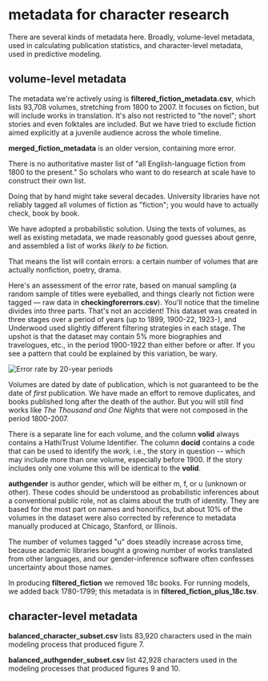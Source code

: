 metadata for character research
===============================

There are several kinds of metadata here. Broadly, volume-level metadata, used in calculating publication statistics, and character-level metadata, used in predictive modeling.

volume-level metadata
---------------------

The metadata we're actively using is **filtered_fiction_metadata.csv**, which lists 93,708 volumes, stretching from 1800 to 2007. It focuses on fiction, but will include works in translation. It's also not restricted to "the novel"; short stories and even folktales are included. But we have tried to exclude fiction aimed explicitly at a juvenile audience across the whole timeline.

**merged_fiction_metadata** is an older version, containing more error.

There is no authoritative master list of "all English-language fiction from 1800 to the present." So scholars who want to do research at scale have to construct their own list.

Doing that by hand might take several decades. University libraries have not reliably tagged all volumes of fiction as "fiction"; you would have to actually check, book by book.

We have adopted a probabilistic solution. Using the texts of volumes, as well as existing metadata, we made reasonably good guesses about genre, and assembled a list of works *likely to be* fiction.

That means the list will contain errors: a certain number of volumes that are actually nonfiction, poetry, drama.

Here's an assessment of the error rate, based on manual sampling (a random sample of titles were eyeballed, and things clearly not fiction were tagged — raw data in **checkingforerrors.csv**). You'll notice that the timeline divides into three parts. That's not an accident! This dataset was created in three stages over a period of years (up to 1899, 1900-22, 1923-), and Underwood used slightly different filtering strategies in each stage. The upshot is that the dataset may contain 5% more biographies and travelogues, etc., in the period 1900-1922 than either before or after. If you see a pattern that could be explained by this variation, be wary.

![Error rate by 20-year periods](https://github.com/tedunderwood/character/blob/master/metadata/metadata_error.png)

Volumes are dated by date of publication, which is not guaranteed to be the date of *first* publication. We have made an effort to remove duplicates, and books published long after the death of the author. But you will still find works like *The Thousand and One Nights* that were not composed in the period 1800-2007.

There is a separate line for each volume, and the column **volid** always contains a HathiTrust Volume Identifier. The column **docid** contains a code that can be used to identify the *work,* i.e., the story in question -- which may include more than one volume, especially before 1900. If the story includes only one volume this will be identical to the **volid**.

**authgender** is author gender, which will be either m, f, or u (unknown or other). These codes should be understood as probabilistic inferences about a conventional public role, not as claims about the truth of identity. They are based for the most part on names and honorifics, but about 10% of the volumes in the dataset were also corrected by reference to metadata manually produced at Chicago, Stanford, or Illinois.

The number of volumes tagged "u" does steadily increase across time, because academic libraries bought a growing number of works translated from other languages, and our gender-inference software often confesses uncertainty about those names.

In producing **filtered_fiction** we removed 18c books. For running models, we added back 1780-1799; this metadata is in **filtered_fiction_plus_18c.tsv**.

character-level metadata
------------------------

**balanced_character_subset.csv** lists 83,920 characters used in the main modeling process that produced figure 7.

**balanced_authgender_subset.csv** list 42,928 characters used in the modeling processes that produced figures 9 and 10.
